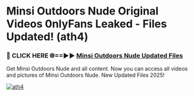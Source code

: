 # Minsi Outdoors Nude Original Videos 0nlyFans Leaked - Files Updated! (ath4)

<h3>🔴 CLICK HERE 🌐==►► <a href="https://tinyurl.com/52m3yx9h" rel="nofollow">Minsi Outdoors Nude Updated Files</a></h3>

Get Minsi Outdoors Nude and all content. Now you can access all videos and pictures of Minsi Outdoors Nude. New Updated Files 2025!

[![ath4](https://i.imgur.com/TnHtlc8.gif)](https://tinyurl.com/52m3yx9h)
